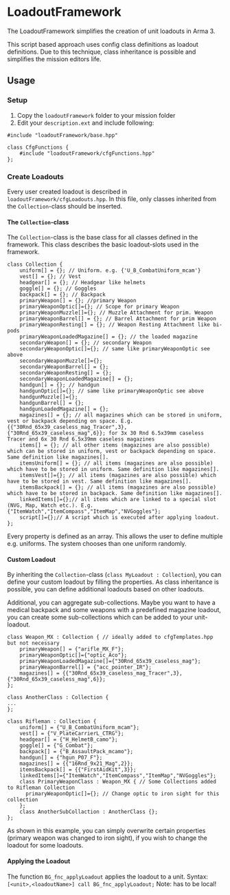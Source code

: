 # LoadoutFramework
The LoadoutFramework simplifies the creation of unit loadouts in Arma 3.

This script based approach uses config class definitions as loadout definitions. Due to this technique, class inheritance is possible and simplifies the mission editors life.

## Usage
### Setup
1. Copy the `loadoutFramework` folder to your mission folder
2. Edit your `description.ext` and include following:
```
#include "loadoutFramework/base.hpp"

class CfgFunctions {
	#include "loadoutFramework/cfgFunctions.hpp"
};
```

### Create Loadouts
Every user created loadout is described in `loadoutFramework/cfgLoadouts.hpp`. In this file, only classes inherited from the `Collection`-class should be inserted.
#### The `Collection`-class
The `Collection`-class is the base class for all classes defined in the framework. This class describes the basic loadout-slots used in the framework.
```
class Collection {
	uniform[] = {}; // Uniform. e.g. {'U_B_CombatUniform_mcam'}
	vest[] = {}; // Vest
	headgear[] = {}; // Headgear like helmets
	goggle[] = {}; // Goggles
	backpack[] = {}; // Backpack
	primaryWeapon[] = {}; //primary Weapon
	primaryWeaponOptic[]={}; // Scope for primary Weapon 
	primaryWeaponMuzzle[]={}; // Muzzle Attachment for prim. Weapon
	primaryWeaponBarrel[] = {}; // Barrel Attachment for prim Weapon
	primaryWeaponResting[] = {}; // Weapon Resting Attachment like bi-pods
	primaryWeaponLoadedMagazine[] = {}; // the loaded magazine
	secondaryWeapon[] = {}; // secondary Weapon
	secondaryWeaponOptic[]={}; // same like primaryWeaponOptic see above
	secondaryWeaponMuzzle[]={};
	secondaryWeaponBarrel[] = {};
	secondaryWeaponResting[] = {};
	secondaryWeaponLoadedMagazine[] = {};
	handgun[] = {}; // handgun
	handgunOptic[]={}; // same like primaryWeaponOptic see above
	handgunMuzzle[]={};
	handgunBarrel[] = {};
	handgunLoadedMagazine[] = {};
	magazines[] = {}; // all magazines which can be stored in uniform, vest or backpack depending on space. E.g. {{"30Rnd_65x39_caseless_mag_Tracer",3},{"30Rnd_65x39_caseless_mag",6}}; for 3x 30 Rnd 6.5x39mm caseless Tracer and 6x 30 Rnd 6.5x39mm caseless magazines
	items[] = {}; // all other items (magazines are also possible) which can be stored in uniform, vest or backpack depending on space. Same definition like magazines[].
	itemsUniform[] = {}; // all items (magazines are also possible) which have to be stored in uniform. Same definition like magazines[].
	itemsVest[]={}; // all items (magazines are also possible) which have to be stored in vest. Same definition like magazines[].
	itemsBackpack[] = {}; // all items (magazines are also possible) which have to be stored in backpack. Same definition like magazines[].
	linkedItems[]={};// all items which are linked to a special slot (NVG, Map, Watch etc.). E.g. {"ItemWatch","ItemCompass","ItemMap","NVGoggles"};
	script[]={};// A script which is executed after applying loadout.
};
```
Every property is defined as an array. This allows the user to define multiple e.g. uniforms. The system chooses than one uniform randomly.

#### Custom Loadout

By inheriting the `Collection`-class (`class MyLoadout : Collection`), you can define your custom loadout by filling the properties. As class inheritance is possible, you can define additional loadouts based on other loadouts. 

Additional, you can aggregate sub-collections. Maybe you want to have a medical backpack and some weapons with a predefined magazine loadout, you can create some sub-collections which can be added to your unit-loadout.
```
class Weapon_MX : Collection { // ideally added to cfgTemplates.hpp but not necessary
	primaryWeapon[] = {"arifle_MX_F"};
	primaryWeaponOptic[]={"optic_Aco"};
	primaryWeaponLoadedMagazine[]={"30Rnd_65x39_caseless_mag"};
	primaryWeaponBarrel[] = {"acc_pointer_IR"};
	magazines[] = {{"30Rnd_65x39_caseless_mag_Tracer",3},{"30Rnd_65x39_caseless_mag",6}};
};

class AnotherClass : Collection { 
...
};

class Rifleman : Collection {
	uniform[] = {"U_B_CombatUniform_mcam"};
	vest[] = {"V_PlateCarrierL_CTRG"};
	headgear[] = {"H_HelmetB_camo"};
	goggle[] = {"G_Combat"};
	backpack[] = {"B_AssaultPack_mcamo"};
	handgun[] = {"hgun_P07_F"};
	magazines[] = {{"16Rnd_9x21_Mag",2}};
	itemsBackpack[] = {{"FirstAidKit",3}};
	linkedItems[]={"ItemWatch","ItemCompass","ItemMap","NVGoggles"};
	class PrimaryWeaponClass : Weapon_MX { // Some Collections added to Rifleman Collection
	  primaryWeaponOptic[]={}; // Change optic to iron sight for this collection
	};
	class AnotherSubCollaction : AnotherClass {};
};
```
As shown in this example, you can simply overwrite certain properties (primary weapon was changed to iron sight), if you wish to change the loadout for some loadouts.


#### Applying the Loadout
The function `BG_fnc_applyLoadout` applies the loadout to a unit.
Syntax: `[<unit>,<loadoutName>] call BG_fnc_applyLoadout;`
Note: <unit> has to be local!
